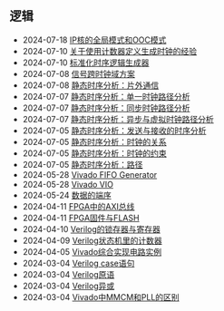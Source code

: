 <div class="timeline">
    <h2>逻辑</h2>
    <ul>
        <li>
            <span class="date">2024-07-18</span>
            <span class="event"><a href="/index.html?blog=LoGi_IP核的全局模式和OOC模式">IP核的全局模式和OOC模式</a></span>
        </li>
        <li>
            <span class="date">2024-07-10</span>
            <span class="event"><a href="/index.html?blog=LoGi_关于使用计数器定义生成时钟的经验">关于使用计数器定义生成时钟的经验</a></span>
        </li>
        <li>
            <span class="date">2024-07-10</span>
            <span class="event"><a href="/index.html?blog=LoGi_标准化时序逻辑生成器">标准化时序逻辑生成器</a></span>
        </li>
        <li>
            <span class="date">2024-07-08</span>
            <span class="event"><a href="/index.html?blog=LoGi_脉冲信号跨时钟域方案">信号跨时钟域方案</a></span>
        </li>
        <li>
            <span class="date">2024-07-08</span>
            <span class="event"><a href="/index.html?blog=LoGi_静态时序分析：片外通信">静态时序分析：片外通信</a></span>
        </li>
        <li>
            <span class="date">2024-07-07</span>
            <span class="event"><a href="/index.html?blog=LoGi_静态时序分析：单一时钟路径分析">静态时序分析：单一时钟路径分析</a></span>
        </li>
        <li>
            <span class="date">2024-07-07</span>
            <span class="event"><a href="/index.html?blog=LoGi_静态时序分析：同步时钟路径分析">静态时序分析：同步时钟路径分析</a></span>
        </li>
        <li>
            <span class="date">2024-07-07</span>
            <span class="event"><a href="/index.html?blog=LoGi_静态时序分析：异步与虚拟时钟路径分析">静态时序分析：异步与虚拟时钟路径分析</a></span>
        </li>
        <li>
            <span class="date">2024-07-05</span>
            <span class="event"><a href="/index.html?blog=LoGi_静态时序分析：发送与接收的时序分析">静态时序分析：发送与接收的时序分析</a></span>
        </li>
        <li>
            <span class="date">2024-07-05</span>
            <span class="event"><a href="/index.html?blog=LoGi_静态时序分析：时钟的关系">静态时序分析：时钟的关系</a></span>
        </li>
        <li>
            <span class="date">2024-07-05</span>
            <span class="event"><a href="/index.html?blog=LoGi_静态时序分析：时钟的约束">静态时序分析：时钟的约束</a></span>
        </li>
        <li>
            <span class="date">2024-07-05</span>
            <span class="event"><a href="/index.html?blog=LoGi_静态时序分析：路径">静态时序分析：路径</a></span>
        </li>
        <li>
            <span class="date">2024-05-28</span>
            <span class="event"><a href="/index.html?blog=LoGi_Vivado FIFO Generator">Vivado FIFO Generator</a></span>
        </li>
        <li>
            <span class="date">2024-05-28</span>
            <span class="event"><a href="/index.html?blog=LoGi_Vivado VIO">Vivado VIO</a></span>
        </li>
        <li>
            <span class="date">2024-05-24</span>
            <span class="event"><a href="/index.html?blog=LoGi_数据的端序">数据的端序</a></span>
        </li>
        <li>
            <span class="date">2024-04-11</span>
            <span class="event"><a href="/index.html?blog=LoGi_FPGA中的AXI总线">FPGA中的AXI总线</a></span>
        </li>
        <li>
            <span class="date">2024-04-11</span>
            <span class="event"><a href="/index.html?blog=LoGi_FPGA固件与FLASH">FPGA固件与FLASH</a></span>
        </li>
        <li>
            <span class="date">2024-04-10</span>
            <span class="event"><a href="/index.html?blog=LoGi_Verilog的锁存器与寄存器">Verilog的锁存器与寄存器</a></span>
        </li>
        <li>
            <span class="date">2024-04-09</span>
            <span class="event"><a href="/index.html?blog=LoGi_Verilog状态机中的定时器">Verilog状态机里的计数器</a></span>
        </li>
        <li>
            <span class="date">2024-04-05</span>
            <span class="event"><a href="/index.html?blog=LoGi_Vivado综合实现电路实例">Vivado综合实现电路实例</a></span>
        </li>
        <li>
            <span class="date">2024-03-04</span>
            <span class="event"><a href="/index.html?blog=LoGi_Verilog_case语句">Verilog case语句</a></span>
        </li>
        <li>
            <span class="date">2024-03-04</span>
            <span class="event"><a href="/index.html?blog=LoGi_Verilog原语">Verilog原语</a></span>
        </li>
        <li>
            <span class="date">2024-03-04</span>
            <span class="event"><a href="/index.html?blog=LoGi_Verilog异或">Verilog异或</a></span>
        </li>
        <li>
            <span class="date">2024-03-04</span>
            <span class="event"><a href="/index.html?blog=LoGi_Vivado中MMCM和PLL的区别">Vivado中MMCM和PLL的区别</a></span>
        </li>
    </ul>
</div>
